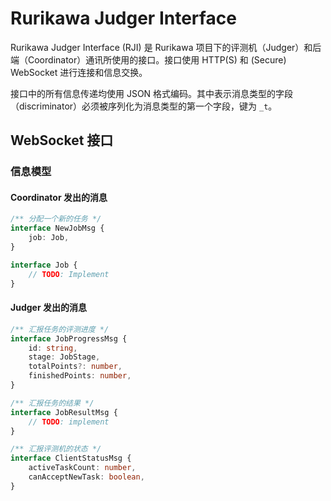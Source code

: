 # Rurikawa Judger Interface

Rurikawa Judger Interface (RJI) 是 Rurikawa 项目下的评测机（Judger）和后端（Coordinator）通讯所使用的接口。接口使用 HTTP(S) 和 (Secure) WebSocket 进行连接和信息交换。

接口中的所有信息传递均使用 JSON 格式编码。其中表示消息类型的字段（discriminator）必须被序列化为消息类型的第一个字段，键为 `_t`。

## WebSocket 接口

### 信息模型

#### Coordinator 发出的消息

```ts
/** 分配一个新的任务 */
interface NewJobMsg {
    job: Job,
}

interface Job {
    // TODO: Implement
}
```

#### Judger 发出的消息

```ts
/** 汇报任务的评测进度 */
interface JobProgressMsg {
    id: string,
    stage: JobStage,
    totalPoints?: number,
    finishedPoints: number,
}

/** 汇报任务的结果 */
interface JobResultMsg {
    // TODO: implement
}

/** 汇报评测机的状态 */
interface ClientStatusMsg {
    activeTaskCount: number,
    canAcceptNewTask: boolean,
}
```

